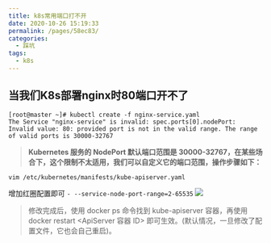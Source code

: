 ```yaml
---
title: k8s常用端口打不开
date: 2020-10-26 15:19:33
permalink: /pages/58ec83/
categories:
  - 踩坑
tags: 
  - k8s
---
```

## 当我们K8s部署nginx时80端口开不了
```shell
[root@master ~]# kubectl create -f nginx-service.yaml
The Service "nginx-service" is invalid: spec.ports[0].nodePort: Invalid value: 80: provided port is not in the valid range. The range of valid ports is 30000-32767
```
>**Kubernetes 服务的 NodePort 默认端口范围是 30000-32767，在某些场合下，这个限制不太适用，我们可以自定义它的端口范围，操作步骤如下：**

```shell
vim /etc/kubernetes/manifests/kube-apiserver.yaml
```
增加红圈配置即可
`- --service-node-port-range=2-65535`
![](https://cdn.jsdelivr.net/gh/lzq70112/images/blog/79.png)

>修改完成后，使用 docker ps 命令找到 kube-apiserver 容器，再使用 docker restart <ApiServer 容器 ID> 即可生效。(默认情况，一旦修改了配置文件，它也会自己重启)。

